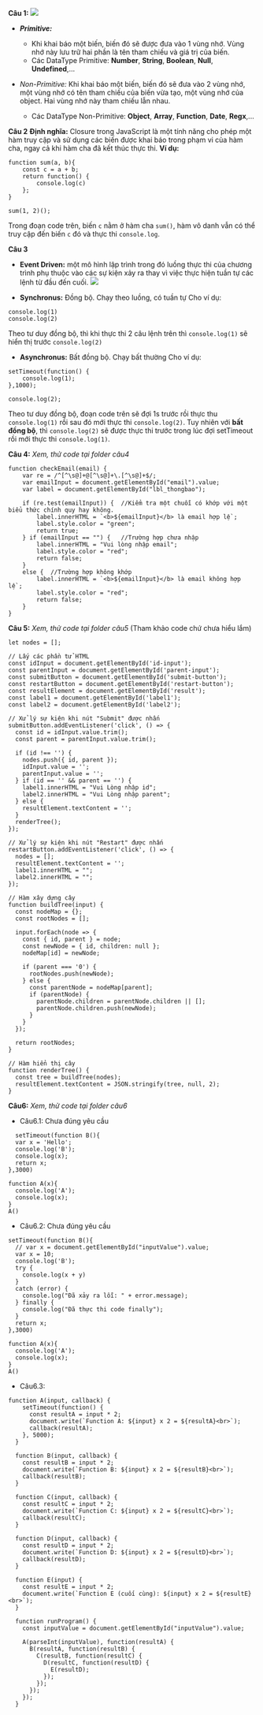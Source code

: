 **Câu 1:**
![](primi_nonprimi.png)
- ***Primitive:***
  + Khi khai báo một biến, biến đó sẽ được đưa vào 1 vùng nhớ. Vùng nhớ này lưu trữ hai phần là tên tham chiếu và giá trị của biến.
  + Các DataType Primitive: **Number**, **String**, **Boolean**, **Null**, **Undefined**,...
  
- *Non-Primitive:* Khi khai báo một biến, biến đó sẽ đưa vào 2 vùng nhớ, một vùng nhớ có tên tham chiếu của biến vừa tạo, một vùng nhớ của object. Hai vùng nhớ này tham chiếu lẫn nhau.
  + Các DataType Non-Primitive: **Object**, **Array**, **Function**, **Date**, **Regx**,...
  
**Câu 2**
__Định nghĩa:__ Closure trong JavaScript là một tính năng cho phép một hàm truy cập và sử dụng các biến được khai báo trong phạm vi của hàm cha, ngay cả khi hàm cha đã kết thúc thực thi.
__Ví dụ:__
```
function sum(a, b){
    const c = a + b;
    return function() {
        console.log(c)
    };
}

sum(1, 2)();
```
Trong đoạn code trên, biến `c` nằm ở hàm cha `sum()`, hàm vô danh vẫn có thể truy cập đến biến `c` đó và thực thi `console.log`.

**Câu 3**
- **Event Driven:** một mô hình lập trình trong đó luồng thực thi của chương trình phụ thuộc vào các sự kiện xảy ra thay vì việc thực hiện tuần tự các lệnh từ đầu đến cuối.
![](event_driven.png)

- **Synchronus:** Đồng bộ. Chạy theo luồng, có tuần tự
    Cho ví dụ:
```
console.log(1)
console.log(2)
```
Theo tư duy đồng bộ, thì khi thực thi 2 câu lệnh trên thì `console.log(1)` sẽ hiển thị trước `console.log(2)`

- **Asynchronus:** Bất đồng bộ. Chạy bất thường
    Cho ví dụ:
```
setTimeout(function() {
    console.log(1);
},1000);

console.log(2);
```
Theo tư duy đồng bộ, đoạn code trên sẽ đợi 1s trước rồi thực thu `console.log(1)` rồi sau đó mới thực thi `console.log(2)`. Tuy nhiên với **bất đồng bộ**, thì `console.log(2)` sẽ được thực thi trước trong lúc đợi setTimeout rồi mới thực thi `console.log(1)`.

**Câu 4:** *Xem, thử code tại folder câu4*
```
function checkEmail(email) {
    var re = /^[^\s@]+@[^\s@]+\.[^\s@]+$/;
    var emailInput = document.getElementById("email").value;
    var label = document.getElementById("lbl_thongbao");

    if (re.test(emailInput)) {  //Kiểm tra một chuỗi có khớp với một biểu thức chính quy hay không.
        label.innerHTML = `<b>${emailInput}</b> là email hợp lệ`;
        label.style.color = "green";
        return true;
    } if (emailInput == "") {   //Trường hợp chưa nhập 
        label.innerHTML = "Vui lòng nhập email";
        label.style.color = "red";
        return false;
    } 
    else {  //Trường hợp không khớp
        label.innerHTML = `<b>${emailInput}</b> là email không hợp lệ`;
        label.style.color = "red";
        return false;
    }
}
```

**Câu 5:** *Xem, thử code tại folder câu5* (Tham khảo code chứ chưa hiểu lắm)
```
let nodes = [];

// Lấy các phần tử HTML
const idInput = document.getElementById('id-input');
const parentInput = document.getElementById('parent-input');
const submitButton = document.getElementById('submit-button');
const restartButton = document.getElementById('restart-button');
const resultElement = document.getElementById('result');
const label1 = document.getElementById('label1');
const label2 = document.getElementById('label2');

// Xử lý sự kiện khi nút "Submit" được nhấn
submitButton.addEventListener('click', () => {
  const id = idInput.value.trim();
  const parent = parentInput.value.trim();

  if (id !== '') {
    nodes.push({ id, parent });
    idInput.value = '';
    parentInput.value = '';
  } if (id == '' && parent == '') {
    label1.innerHTML = "Vui Lòng nhập id";
    label2.innerHTML = "Vui Lòng nhập parent";
  } else {
    resultElement.textContent = '';
  }
  renderTree();
});

// Xử lý sự kiện khi nút "Restart" được nhấn
restartButton.addEventListener('click', () => {
  nodes = [];
  resultElement.textContent = '';
  label1.innerHTML = "";
  label2.innerHTML = "";
});

// Hàm xây dựng cây
function buildTree(input) {
  const nodeMap = {};
  const rootNodes = [];

  input.forEach(node => {
    const { id, parent } = node;
    const newNode = { id, children: null };
    nodeMap[id] = newNode;

    if (parent === '0') {
      rootNodes.push(newNode);
    } else {
      const parentNode = nodeMap[parent];
      if (parentNode) {
        parentNode.children = parentNode.children || [];
        parentNode.children.push(newNode);
      }
    }
  });

  return rootNodes;
}

// Hàm hiển thị cây
function renderTree() {
  const tree = buildTree(nodes);
  resultElement.textContent = JSON.stringify(tree, null, 2);
}
```

**Câu6:** *Xem, thử code tại folder câu6*

- Câu6.1:   Chưa đúng yêu cầu

```
  setTimeout(function B(){
  var x = 'Hello';
  console.log('B');
  console.log(x);
  return x;
},3000)

function A(x){
  console.log('A');
  console.log(x);
}
A()
```

- Câu6.2:   Chưa đúng yêu cầu
```
setTimeout(function B(){
  // var x = document.getElementById("inputValue").value;
  var x = 10;
  console.log('B');
  try { 
    console.log(x + y)
  }
  catch (error) {
    console.log("Đã xảy ra lỗi: " + error.message);
  } finally {
    console.log("Đã thực thi code finally");
  }
  return x;
},3000)

function A(x){
  console.log('A');
  console.log(x);
}
A()
```

- Câu6.3:
```
function A(input, callback) {
    setTimeout(function() {
      const resultA = input * 2;
      document.write(`Function A: ${input} x 2 = ${resultA}<br>`);
      callback(resultA);
    }, 5000);
  }

  function B(input, callback) {
    const resultB = input * 2;
    document.write(`Function B: ${input} x 2 = ${resultB}<br>`);
    callback(resultB);
  }

  function C(input, callback) {
    const resultC = input * 2;
    document.write(`Function C: ${input} x 2 = ${resultC}<br>`);
    callback(resultC);
  }

  function D(input, callback) {
    const resultD = input * 2;
    document.write(`Function D: ${input} x 2 = ${resultD}<br>`);
    callback(resultD);
  }

  function E(input) {
    const resultE = input * 2;
    document.write(`Function E (cuối cùng): ${input} x 2 = ${resultE}<br>`);
  }

  function runProgram() {
    const inputValue = document.getElementById("inputValue").value;
    
    A(parseInt(inputValue), function(resultA) {
      B(resultA, function(resultB) {
        C(resultB, function(resultC) {
          D(resultC, function(resultD) {
            E(resultD);
          });
        });
      });
    });
  }
```